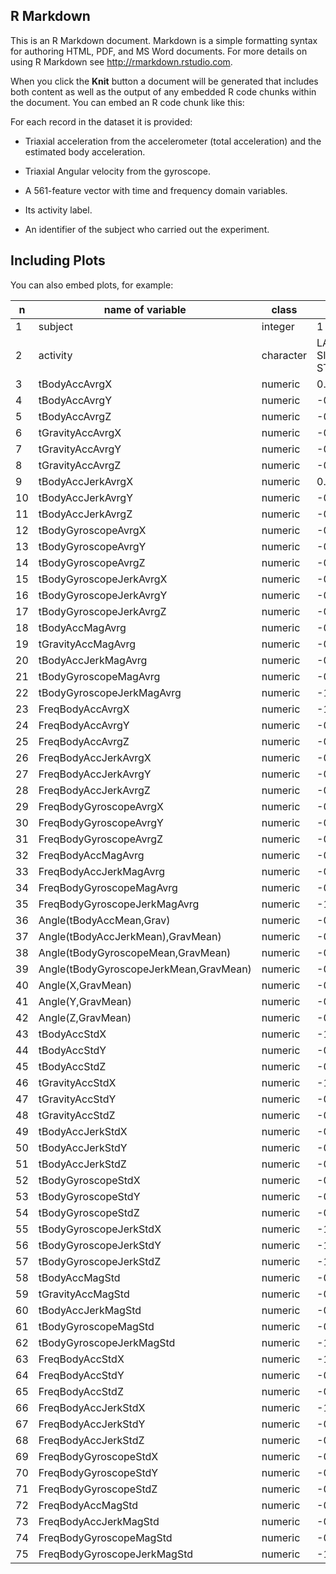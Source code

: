 R Markdown
----------

This is an R Markdown document. Markdown is a simple formatting syntax
for authoring HTML, PDF, and MS Word documents. For more details on
using R Markdown see
<a href="http://rmarkdown.rstudio.com" class="uri">http://rmarkdown.rstudio.com</a>.

When you click the **Knit** button a document will be generated that
includes both content as well as the output of any embedded R code
chunks within the document. You can embed an R code chunk like this:

For each record in the dataset it is provided:

-   Triaxial acceleration from the accelerometer (total acceleration)
    and the estimated body acceleration.

-   Triaxial Angular velocity from the gyroscope.

-   A 561-feature vector with time and frequency domain variables.

-   Its activity label.

-   An identifier of the subject who carried out the experiment.

Including Plots
---------------

You can also embed plots, for example:

<table>
<colgroup>
<col style="width: 19%" />
<col style="width: 11%" />
<col style="width: 11%" />
<col style="width: 56%" />
</colgroup>
<thead>
<tr class="header">
<th>n</th>
<th>name of variable</th>
<th>class</th>
<th>range</th>
</tr>
</thead>
<tbody>
<tr class="odd">
<td>1</td>
<td>subject</td>
<td>integer</td>
<td>1 / 30</td>
</tr>
<tr class="even">
<td>2</td>
<td>activity</td>
<td>character</td>
<td>LAYING<br>SITTING<br>STANDING/WALKING/WALKING_DOWNSTAIRS/WALKING_UPSTAIRS</td>
</tr>
<tr class="odd">
<td>3</td>
<td>tBodyAccAvrgX</td>
<td>numeric</td>
<td>0.22 / 0.3</td>
</tr>
<tr class="even">
<td>4</td>
<td>tBodyAccAvrgY</td>
<td>numeric</td>
<td>-0.04 / 0</td>
</tr>
<tr class="odd">
<td>5</td>
<td>tBodyAccAvrgZ</td>
<td>numeric</td>
<td>-0.15 / -0.08</td>
</tr>
<tr class="even">
<td>6</td>
<td>tGravityAccAvrgX</td>
<td>numeric</td>
<td>-0.68 / 0.97</td>
</tr>
<tr class="odd">
<td>7</td>
<td>tGravityAccAvrgY</td>
<td>numeric</td>
<td>-0.48 / 0.96</td>
</tr>
<tr class="even">
<td>8</td>
<td>tGravityAccAvrgZ</td>
<td>numeric</td>
<td>-0.5 / 0.96</td>
</tr>
<tr class="odd">
<td>9</td>
<td>tBodyAccJerkAvrgX</td>
<td>numeric</td>
<td>0.04 / 0.13</td>
</tr>
<tr class="even">
<td>10</td>
<td>tBodyAccJerkAvrgY</td>
<td>numeric</td>
<td>-0.04 / 0.06</td>
</tr>
<tr class="odd">
<td>11</td>
<td>tBodyAccJerkAvrgZ</td>
<td>numeric</td>
<td>-0.07 / 0.04</td>
</tr>
<tr class="even">
<td>12</td>
<td>tBodyGyroscopeAvrgX</td>
<td>numeric</td>
<td>-0.21 / 0.19</td>
</tr>
<tr class="odd">
<td>13</td>
<td>tBodyGyroscopeAvrgY</td>
<td>numeric</td>
<td>-0.2 / 0.03</td>
</tr>
<tr class="even">
<td>14</td>
<td>tBodyGyroscopeAvrgZ</td>
<td>numeric</td>
<td>-0.07 / 0.18</td>
</tr>
<tr class="odd">
<td>15</td>
<td>tBodyGyroscopeJerkAvrgX</td>
<td>numeric</td>
<td>-0.16 / -0.02</td>
</tr>
<tr class="even">
<td>16</td>
<td>tBodyGyroscopeJerkAvrgY</td>
<td>numeric</td>
<td>-0.08 / -0.01</td>
</tr>
<tr class="odd">
<td>17</td>
<td>tBodyGyroscopeJerkAvrgZ</td>
<td>numeric</td>
<td>-0.09 / -0.01</td>
</tr>
<tr class="even">
<td>18</td>
<td>tBodyAccMagAvrg</td>
<td>numeric</td>
<td>-0.99 / 0.64</td>
</tr>
<tr class="odd">
<td>19</td>
<td>tGravityAccMagAvrg</td>
<td>numeric</td>
<td>-0.99 / 0.64</td>
</tr>
<tr class="even">
<td>20</td>
<td>tBodyAccJerkMagAvrg</td>
<td>numeric</td>
<td>-0.99 / 0.43</td>
</tr>
<tr class="odd">
<td>21</td>
<td>tBodyGyroscopeMagAvrg</td>
<td>numeric</td>
<td>-0.98 / 0.42</td>
</tr>
<tr class="even">
<td>22</td>
<td>tBodyGyroscopeJerkMagAvrg</td>
<td>numeric</td>
<td>-1 / 0.09</td>
</tr>
<tr class="odd">
<td>23</td>
<td>FreqBodyAccAvrgX</td>
<td>numeric</td>
<td>-1 / 0.54</td>
</tr>
<tr class="even">
<td>24</td>
<td>FreqBodyAccAvrgY</td>
<td>numeric</td>
<td>-0.99 / 0.52</td>
</tr>
<tr class="odd">
<td>25</td>
<td>FreqBodyAccAvrgZ</td>
<td>numeric</td>
<td>-0.99 / 0.28</td>
</tr>
<tr class="even">
<td>26</td>
<td>FreqBodyAccJerkAvrgX</td>
<td>numeric</td>
<td>-0.99 / 0.47</td>
</tr>
<tr class="odd">
<td>27</td>
<td>FreqBodyAccJerkAvrgY</td>
<td>numeric</td>
<td>-0.99 / 0.28</td>
</tr>
<tr class="even">
<td>28</td>
<td>FreqBodyAccJerkAvrgZ</td>
<td>numeric</td>
<td>-0.99 / 0.16</td>
</tr>
<tr class="odd">
<td>29</td>
<td>FreqBodyGyroscopeAvrgX</td>
<td>numeric</td>
<td>-0.99 / 0.47</td>
</tr>
<tr class="even">
<td>30</td>
<td>FreqBodyGyroscopeAvrgY</td>
<td>numeric</td>
<td>-0.99 / 0.33</td>
</tr>
<tr class="odd">
<td>31</td>
<td>FreqBodyGyroscopeAvrgZ</td>
<td>numeric</td>
<td>-0.99 / 0.49</td>
</tr>
<tr class="even">
<td>32</td>
<td>FreqBodyAccMagAvrg</td>
<td>numeric</td>
<td>-0.99 / 0.59</td>
</tr>
<tr class="odd">
<td>33</td>
<td>FreqBodyAccJerkMagAvrg</td>
<td>numeric</td>
<td>-0.99 / 0.54</td>
</tr>
<tr class="even">
<td>34</td>
<td>FreqBodyGyroscopeMagAvrg</td>
<td>numeric</td>
<td>-0.99 / 0.2</td>
</tr>
<tr class="odd">
<td>35</td>
<td>FreqBodyGyroscopeJerkMagAvrg</td>
<td>numeric</td>
<td>-1 / 0.15</td>
</tr>
<tr class="even">
<td>36</td>
<td>Angle(tBodyAccMean,Grav)</td>
<td>numeric</td>
<td>-0.16 / 0.13</td>
</tr>
<tr class="odd">
<td>37</td>
<td>Angle(tBodyAccJerkMean),GravMean)</td>
<td>numeric</td>
<td>-0.12 / 0.2</td>
</tr>
<tr class="even">
<td>38</td>
<td>Angle(tBodyGyroscopeMean,GravMean)</td>
<td>numeric</td>
<td>-0.39 / 0.44</td>
</tr>
<tr class="odd">
<td>39</td>
<td>Angle(tBodyGyroscopeJerkMean,GravMean)</td>
<td>numeric</td>
<td>-0.22 / 0.18</td>
</tr>
<tr class="even">
<td>40</td>
<td>Angle(X,GravMean)</td>
<td>numeric</td>
<td>-0.95 / 0.74</td>
</tr>
<tr class="odd">
<td>41</td>
<td>Angle(Y,GravMean)</td>
<td>numeric</td>
<td>-0.87 / 0.42</td>
</tr>
<tr class="even">
<td>42</td>
<td>Angle(Z,GravMean)</td>
<td>numeric</td>
<td>-0.87 / 0.39</td>
</tr>
<tr class="odd">
<td>43</td>
<td>tBodyAccStdX</td>
<td>numeric</td>
<td>-1 / 0.63</td>
</tr>
<tr class="even">
<td>44</td>
<td>tBodyAccStdY</td>
<td>numeric</td>
<td>-0.99 / 0.62</td>
</tr>
<tr class="odd">
<td>45</td>
<td>tBodyAccStdZ</td>
<td>numeric</td>
<td>-0.99 / 0.61</td>
</tr>
<tr class="even">
<td>46</td>
<td>tGravityAccStdX</td>
<td>numeric</td>
<td>-1 / -0.83</td>
</tr>
<tr class="odd">
<td>47</td>
<td>tGravityAccStdY</td>
<td>numeric</td>
<td>-0.99 / -0.64</td>
</tr>
<tr class="even">
<td>48</td>
<td>tGravityAccStdZ</td>
<td>numeric</td>
<td>-0.99 / -0.61</td>
</tr>
<tr class="odd">
<td>49</td>
<td>tBodyAccJerkStdX</td>
<td>numeric</td>
<td>-0.99 / 0.54</td>
</tr>
<tr class="even">
<td>50</td>
<td>tBodyAccJerkStdY</td>
<td>numeric</td>
<td>-0.99 / 0.36</td>
</tr>
<tr class="odd">
<td>51</td>
<td>tBodyAccJerkStdZ</td>
<td>numeric</td>
<td>-0.99 / 0.03</td>
</tr>
<tr class="even">
<td>52</td>
<td>tBodyGyroscopeStdX</td>
<td>numeric</td>
<td>-0.99 / 0.27</td>
</tr>
<tr class="odd">
<td>53</td>
<td>tBodyGyroscopeStdY</td>
<td>numeric</td>
<td>-0.99 / 0.48</td>
</tr>
<tr class="even">
<td>54</td>
<td>tBodyGyroscopeStdZ</td>
<td>numeric</td>
<td>-0.99 / 0.56</td>
</tr>
<tr class="odd">
<td>55</td>
<td>tBodyGyroscopeJerkStdX</td>
<td>numeric</td>
<td>-1 / 0.18</td>
</tr>
<tr class="even">
<td>56</td>
<td>tBodyGyroscopeJerkStdY</td>
<td>numeric</td>
<td>-1 / 0.3</td>
</tr>
<tr class="odd">
<td>57</td>
<td>tBodyGyroscopeJerkStdZ</td>
<td>numeric</td>
<td>-1 / 0.19</td>
</tr>
<tr class="even">
<td>58</td>
<td>tBodyAccMagStd</td>
<td>numeric</td>
<td>-0.99 / 0.43</td>
</tr>
<tr class="odd">
<td>59</td>
<td>tGravityAccMagStd</td>
<td>numeric</td>
<td>-0.99 / 0.43</td>
</tr>
<tr class="even">
<td>60</td>
<td>tBodyAccJerkMagStd</td>
<td>numeric</td>
<td>-0.99 / 0.45</td>
</tr>
<tr class="odd">
<td>61</td>
<td>tBodyGyroscopeMagStd</td>
<td>numeric</td>
<td>-0.98 / 0.3</td>
</tr>
<tr class="even">
<td>62</td>
<td>tBodyGyroscopeJerkMagStd</td>
<td>numeric</td>
<td>-1 / 0.25</td>
</tr>
<tr class="odd">
<td>63</td>
<td>FreqBodyAccStdX</td>
<td>numeric</td>
<td>-1 / 0.66</td>
</tr>
<tr class="even">
<td>64</td>
<td>FreqBodyAccStdY</td>
<td>numeric</td>
<td>-0.99 / 0.56</td>
</tr>
<tr class="odd">
<td>65</td>
<td>FreqBodyAccStdZ</td>
<td>numeric</td>
<td>-0.99 / 0.69</td>
</tr>
<tr class="even">
<td>66</td>
<td>FreqBodyAccJerkStdX</td>
<td>numeric</td>
<td>-1 / 0.48</td>
</tr>
<tr class="odd">
<td>67</td>
<td>FreqBodyAccJerkStdY</td>
<td>numeric</td>
<td>-0.99 / 0.35</td>
</tr>
<tr class="even">
<td>68</td>
<td>FreqBodyAccJerkStdZ</td>
<td>numeric</td>
<td>-0.99 / -0.01</td>
</tr>
<tr class="odd">
<td>69</td>
<td>FreqBodyGyroscopeStdX</td>
<td>numeric</td>
<td>-0.99 / 0.2</td>
</tr>
<tr class="even">
<td>70</td>
<td>FreqBodyGyroscopeStdY</td>
<td>numeric</td>
<td>-0.99 / 0.65</td>
</tr>
<tr class="odd">
<td>71</td>
<td>FreqBodyGyroscopeStdZ</td>
<td>numeric</td>
<td>-0.99 / 0.52</td>
</tr>
<tr class="even">
<td>72</td>
<td>FreqBodyAccMagStd</td>
<td>numeric</td>
<td>-0.99 / 0.18</td>
</tr>
<tr class="odd">
<td>73</td>
<td>FreqBodyAccJerkMagStd</td>
<td>numeric</td>
<td>-0.99 / 0.32</td>
</tr>
<tr class="even">
<td>74</td>
<td>FreqBodyGyroscopeMagStd</td>
<td>numeric</td>
<td>-0.98 / 0.24</td>
</tr>
<tr class="odd">
<td>75</td>
<td>FreqBodyGyroscopeJerkMagStd</td>
<td>numeric</td>
<td>-1 / 0.29</td>
</tr>
</tbody>
</table>
